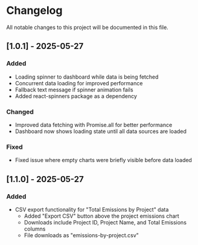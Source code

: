 # Changelog

All notable changes to this project will be documented in this file.

## [1.0.1] - 2025-05-27
### Added
- Loading spinner to dashboard while data is being fetched
- Concurrent data loading for improved performance
- Fallback text message if spinner animation fails
- Added react-spinners package as a dependency

### Changed
- Improved data fetching with Promise.all for better performance
- Dashboard now shows loading state until all data sources are loaded

### Fixed
- Fixed issue where empty charts were briefly visible before data loaded

## [1.1.0] - 2025-05-27
### Added
- CSV export functionality for "Total Emissions by Project" data
  - Added "Export CSV" button above the project emissions chart
  - Downloads include Project ID, Project Name, and Total Emissions columns
  - File downloads as "emissions-by-project.csv"